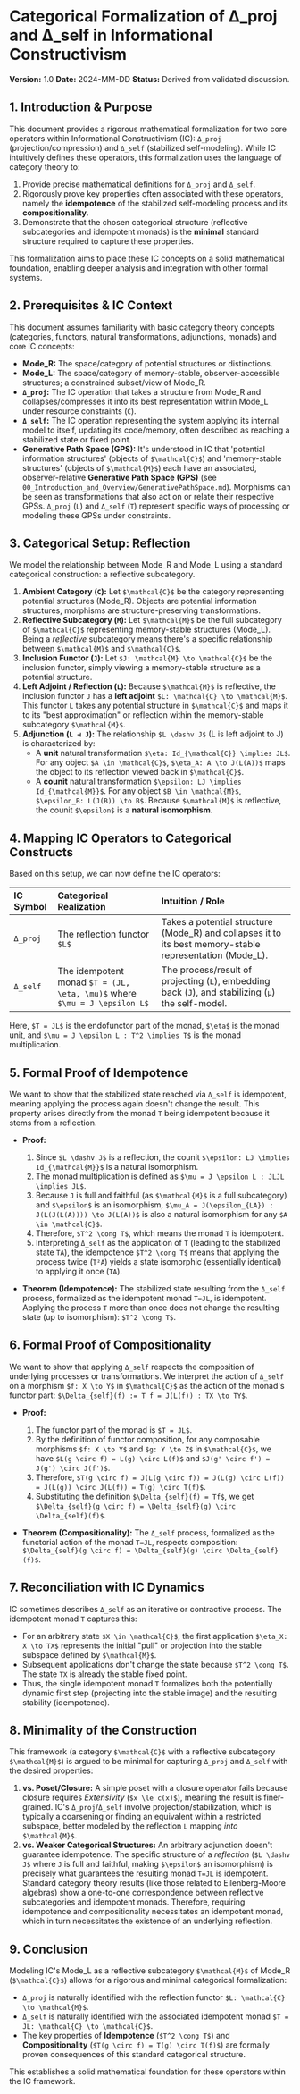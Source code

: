 # Categorical Formalization of Δ_proj and Δ_self in Informational Constructivism

**Version:** 1.0
**Date:** 2024-MM-DD
**Status:** Derived from validated discussion.

## 1. Introduction & Purpose

This document provides a rigorous mathematical formalization for two core operators within Informational Constructivism (IC): `Δ_proj` (projection/compression) and `Δ_self` (stabilized self-modeling). While IC intuitively defines these operators, this formalization uses the language of category theory to:

1.  Provide precise mathematical definitions for `Δ_proj` and `Δ_self`.
2.  Rigorously prove key properties often associated with these operators, namely the **idempotence** of the stabilized self-modeling process and its **compositionality**.
3.  Demonstrate that the chosen categorical structure (reflective subcategories and idempotent monads) is the **minimal** standard structure required to capture these properties.

This formalization aims to place these IC concepts on a solid mathematical foundation, enabling deeper analysis and integration with other formal systems.

## 2. Prerequisites & IC Context

This document assumes familiarity with basic category theory concepts (categories, functors, natural transformations, adjunctions, monads) and core IC concepts:

*   **Mode_R:** The space/category of potential structures or distinctions.
*   **Mode_L:** The space/category of memory-stable, observer-accessible structures; a constrained subset/view of Mode_R.
*   **`Δ_proj`:** The IC operation that takes a structure from Mode_R and collapses/compresses it into its best representation within Mode_L under resource constraints (`C`).
*   **`Δ_self`:** The IC operation representing the system applying its internal model to itself, updating its code/memory, often described as reaching a stabilized state or fixed point.
*   **Generative Path Space (GPS):** It's understood in IC that 'potential information structures' (objects of `$\mathcal{C}$`) and 'memory-stable structures' (objects of `$\mathcal{M}$`) each have an associated, observer-relative **Generative Path Space (GPS)** (see `00_Introduction_and_Overview/GenerativePathSpace.md`). Morphisms can be seen as transformations that also act on or relate their respective GPSs. `Δ_proj` (`L`) and `Δ_self` (`T`) represent specific ways of processing or modeling these GPSs under constraints.

## 3. Categorical Setup: Reflection

We model the relationship between Mode_R and Mode_L using a standard categorical construction: a reflective subcategory.

1.  **Ambient Category (`C`):** Let `$\mathcal{C}$` be the category representing potential structures (Mode_R). Objects are potential information structures, morphisms are structure-preserving transformations.
2.  **Reflective Subcategory (`M`):** Let `$\mathcal{M}$` be the full subcategory of `$\mathcal{C}$` representing memory-stable structures (Mode_L). Being a *reflective* subcategory means there's a specific relationship between `$\mathcal{M}$` and `$\mathcal{C}$`.
3.  **Inclusion Functor (`J`):** Let `$J: \mathcal{M} \to \mathcal{C}$` be the inclusion functor, simply viewing a memory-stable structure as a potential structure.
4.  **Left Adjoint / Reflection (`L`):** Because `$\mathcal{M}$` is reflective, the inclusion functor `J` has a **left adjoint** `$L: \mathcal{C} \to \mathcal{M}$`. This functor `L` takes any potential structure in `$\mathcal{C}$` and maps it to its "best approximation" or reflection within the memory-stable subcategory `$\mathcal{M}$`.
5.  **Adjunction (`L ⊣ J`):** The relationship `$L \dashv J$` (L is left adjoint to J) is characterized by:
    *   A **unit** natural transformation `$\eta: Id_{\mathcal{C}} \implies JL$`. For any object `$A \in \mathcal{C}$`, `$\eta_A: A \to J(L(A))$` maps the object to its reflection viewed back in `$\mathcal{C}$`.
    *   A **counit** natural transformation `$\epsilon: LJ \implies Id_{\mathcal{M}}$`. For any object `$B \in \mathcal{M}$`, `$\epsilon_B: L(J(B)) \to B$`. Because `$\mathcal{M}$` is reflective, the counit `$\epsilon$` is a **natural isomorphism**.

## 4. Mapping IC Operators to Categorical Constructs

Based on this setup, we can now define the IC operators:

| IC Symbol   | Categorical Realization             | Intuition / Role                                                                                             |
| :---------- | :---------------------------------- | :----------------------------------------------------------------------------------------------------------- |
| `Δ_proj`    | The reflection functor `$L$`        | Takes a potential structure (Mode_R) and collapses it to its best memory-stable representation (Mode_L).       |
| `Δ_self`    | The idempotent monad `$T = (JL, \eta, \mu)$` where `$\mu = J \epsilon L$` | The process/result of projecting (`L`), embedding back (`J`), and stabilizing (`μ`) the self-model. |

Here, `$T = JL$` is the endofunctor part of the monad, `$\eta$` is the monad unit, and `$\mu = J \epsilon L : T^2 \implies T$` is the monad multiplication.

## 5. Formal Proof of Idempotence

We want to show that the stabilized state reached via `Δ_self` is idempotent, meaning applying the process again doesn't change the result. This property arises directly from the monad `T` being idempotent because it stems from a reflection.

*   **Proof:**
    1.  Since `$L \dashv J$` is a reflection, the counit `$\epsilon: LJ \implies Id_{\mathcal{M}}$` is a natural isomorphism.
    2.  The monad multiplication is defined as `$\mu = J \epsilon L : JLJL \implies JL$`.
    3.  Because `J` is full and faithful (as `$\mathcal{M}$` is a full subcategory) and `$\epsilon$` is an isomorphism, `$\mu_A = J(\epsilon_{LA}) : J(L(J(L(A)))) \to J(L(A))$` is also a natural isomorphism for any `$A \in \mathcal{C}$`.
    4.  Therefore, `$T^2 \cong T$`, which means the monad `T` is idempotent.
    5.  Interpreting `Δ_self` as the application of `T` (leading to the stabilized state `TA`), the idempotence `$T^2 \cong T$` means that applying the process twice (`T²A`) yields a state isomorphic (essentially identical) to applying it once (`TA`).

*   **Theorem (Idempotence):** The stabilized state resulting from the `Δ_self` process, formalized as the idempotent monad `T=JL`, is idempotent. Applying the process `T` more than once does not change the resulting state (up to isomorphism): `$T^2 \cong T$`.

## 6. Formal Proof of Compositionality

We want to show that applying `Δ_self` respects the composition of underlying processes or transformations. We interpret the action of `Δ_self` on a morphism `$f: X \to Y$` in `$\mathcal{C}$` as the action of the monad's functor part: `$\Delta_{self}(f) := T f = J(L(f)) : TX \to TY$`.

*   **Proof:**
    1.  The functor part of the monad is `$T = JL$`.
    2.  By the definition of functor composition, for any composable morphisms `$f: X \to Y$` and `$g: Y \to Z$` in `$\mathcal{C}$`, we have `$L(g \circ f) = L(g) \circ L(f)$` and `$J(g' \circ f') = J(g') \circ J(f')$`.
    3.  Therefore, `$T(g \circ f) = J(L(g \circ f)) = J(L(g) \circ L(f)) = J(L(g)) \circ J(L(f)) = T(g) \circ T(f)$`.
    4.  Substituting the definition `$\Delta_{self}(f) = Tf$`, we get `$\Delta_{self}(g \circ f) = \Delta_{self}(g) \circ \Delta_{self}(f)$`.

*   **Theorem (Compositionality):** The `Δ_self` process, formalized as the functorial action of the monad `T=JL`, respects composition: `$\Delta_{self}(g \circ f) = \Delta_{self}(g) \circ \Delta_{self}(f)$`.

## 7. Reconciliation with IC Dynamics

IC sometimes describes `Δ_self` as an iterative or contractive process. The idempotent monad `T` captures this:

*   For an arbitrary state `$X \in \mathcal{C}$`, the first application `$\eta_X: X \to TX$` represents the initial "pull" or projection into the stable subspace defined by `$\mathcal{M}$`.
*   Subsequent applications don't change the state because `$T^2 \cong T$`. The state `TX` is already the stable fixed point.
*   Thus, the single idempotent monad `T` formalizes both the potentially dynamic first step (projecting into the stable image) and the resulting stability (idempotence).

## 8. Minimality of the Construction

This framework (a category `$\mathcal{C}$` with a reflective subcategory `$\mathcal{M}$`) is argued to be minimal for capturing `Δ_proj` and `Δ_self` with the desired properties:

1.  **vs. Poset/Closure:** A simple poset with a closure operator fails because closure requires *Extensivity* (`$x \le c(x)$`), meaning the result is finer-grained. IC's `Δ_proj`/`Δ_self` involve projection/stabilization, which is typically a coarsening or finding an equivalent within a restricted subspace, better modeled by the reflection `L` mapping *into* `$\mathcal{M}$`.
2.  **vs. Weaker Categorical Structures:** An arbitrary adjunction doesn't guarantee idempotence. The specific structure of a *reflection* (`$L \dashv J$` where `J` is full and faithful, making `$\epsilon$` an isomorphism) is precisely what guarantees the resulting monad `T=JL` is idempotent. Standard category theory results (like those related to Eilenberg-Moore algebras) show a one-to-one correspondence between reflective subcategories and idempotent monads. Therefore, requiring idempotence and compositionality necessitates an idempotent monad, which in turn necessitates the existence of an underlying reflection.

## 9. Conclusion

Modeling IC's Mode_L as a reflective subcategory `$\mathcal{M}$` of Mode_R (`$\mathcal{C}$`) allows for a rigorous and minimal categorical formalization:

*   `Δ_proj` is naturally identified with the reflection functor `$L: \mathcal{C} \to \mathcal{M}$`.
*   `Δ_self` is naturally identified with the associated idempotent monad `$T = JL: \mathcal{C} \to \mathcal{C}$`.
*   The key properties of **Idempotence** (`$T^2 \cong T$`) and **Compositionality** (`$T(g \circ f) = T(g) \circ T(f)$`) are formally proven consequences of this standard categorical structure.

This establishes a solid mathematical foundation for these operators within the IC framework.
```
